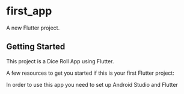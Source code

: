 # first_app

A new Flutter project.

## Getting Started

This project is a Dice Roll App using Flutter.

A few resources to get you started if this is your first Flutter project:

In order to use this app you need to set up Android Studio and Flutter
